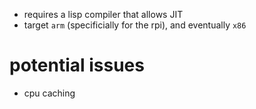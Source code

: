 * requires a lisp compiler that allows JIT
* target `arm` (specificially for the rpi), and eventually `x86`

# potential issues
* cpu caching
